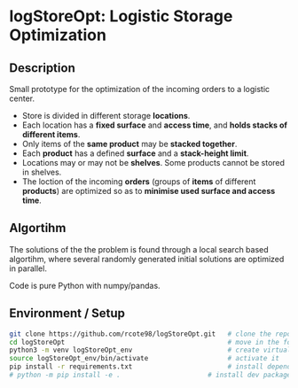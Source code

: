 # logStoreOpt: Logistic Storage Optimization

## Description

Small prototype for the optimization of the incoming orders to a logistic center. 

- Store is divided in different storage **locations**.
- Each location has a **fixed surface** and **access time**, and **holds stacks of different items**. 
- Only items of the **same product** may be **stacked together**.
- Each **product** has a defined **surface** and a **stack-height limit**.
- Locations may or may not be **shelves**. Some products cannot be stored in shelves.
- The loction of the incoming **orders** (groups of **items** of different **products**) are optimized so as to **minimise used surface and access time**.

## Algortihm

The solutions of the the problem is found through a local search based algortihm, where several randomly generated initial solutions are optimized in parallel. 

Code is pure Python with numpy/pandas.

## Environment / Setup

```bash
git clone https://github.com/rcote98/logStoreOpt.git   # clone the repo
cd logStoreOpt                                         # move in the folder
python3 -m venv logStoreOpt_env                        # create virtualenv
source logStoreOpt_env/bin/activate                    # activate it
pip install -r requirements.txt                        # install dependencies
# python -m pip install -e .                      # install dev package
```